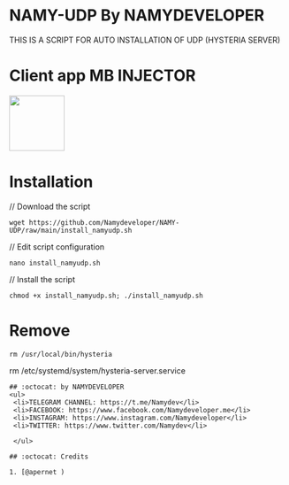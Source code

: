 # NAMY-UDP By NAMYDEVELOPER

THIS IS A SCRIPT FOR AUTO INSTALLATION OF UDP (HYSTERIA SERVER) 



# Client app MB INJECTOR

<p>
<a href="https://play.google.com/store/apps/details?id=com.mb.injector"><img src="https://play.google.com/intl/en_us/badges/images/generic/en-play-badge.png" height="100"></a>
</p>


# Installation


// Download the script
```
wget https://github.com/Namydeveloper/NAMY-UDP/raw/main/install_namyudp.sh
```
// Edit script configuration 
```
nano install_namyudp.sh
```
// Install the script
```
chmod +x install_namyudp.sh; ./install_namyudp.sh
```
# Remove
```
rm /usr/local/bin/hysteria
```
rm /etc/systemd/system/hysteria-server.service
```
## :octocat: by NAMYDEVELOPER
<ul>
 <li>TELEGRAM CHANNEL: https://t.me/Namydev</li>
 <li>FACEBOOK: https://www.facebook.com/Namydeveloper.me</li>
 <li>INSTAGRAM: https://www.instagram.com/Namydeveloper</li>
 <li>TWITTER: https://www.twitter.com/Namydev</li>
 
 </ul>
 
## :octocat: Credits

1. [@apernet )
